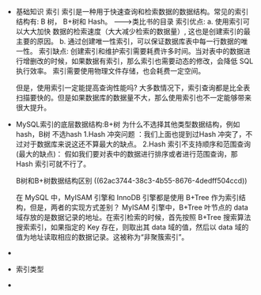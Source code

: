 - 基础知识
  索引
  索引是一种用于快速查询和检索数据的数据结构。常见的索引结构有: B 树， B+树和 Hash。
  --->类比书的目录
  索引优点:
  a. 使用索引可以大大加快 数据的检索速度（大大减少检索的数据量）, 这也是创建索引的最主要的原因。
  b. 通过创建唯一性索引，可以保证数据库表中每一行数据的唯一性。
  索引缺点:
  创建索引和维护索引需要耗费许多时间。当对表中的数据进行增删改的时候，如果数据有索引，那么索引也需要动态的修改，会降低 SQL 执行效率。
  索引需要使用物理文件存储，也会耗费一定空间。
  
  但是，使用索引一定能提高查询性能吗?
  大多数情况下，索引查询都是比全表扫描要快的。但是如果数据库的数据量不大，那么使用索引也不一定能够带来很大提升。
- MySQL索引的底层数据结构:B+树
  为什么不选择其他类型数据结构，例如hash，B树
  不选hash
  1.Hash 冲突问题 ：我们上面也提到过Hash 冲突了，不过对于数据库来说这还不算最大的缺点。
  2.Hash 索引不支持顺序和范围查询(最大的缺点)： 假如我们要对表中的数据进行排序或者进行范围查询，那 Hash 索引可就不行了。
  
  B树和B+树数据结构区别
  ((62ac3744-38c3-4b55-8676-4dedff504ccd))
  
  在 MySQL 中，MyISAM 引擎和 InnoDB 引擎都是使用 B+Tree 作为索引结构，但是，两者的实现方式差别？
  MyISAM 引擎中，B+Tree 叶节点的 data 域存放的是数据记录的地址。在索引检索的时候，首先按照 B+Tree 搜索算法搜索索引，如果指定的 Key 存在，则取出其 data 域的值，然后以 data 域的值为地址读取相应的数据记录。这被称为“非聚簇索引”。
-
- 索引类型
-